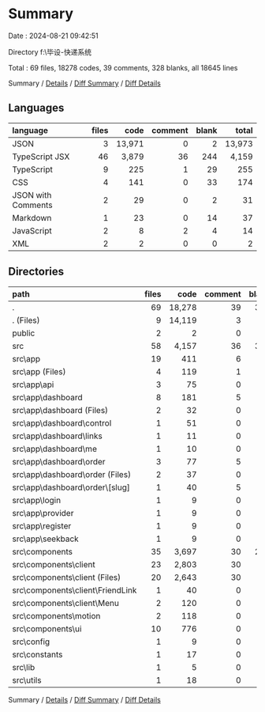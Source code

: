 # Summary

Date : 2024-08-21 09:42:51

Directory f:\\毕设-快递系统

Total : 69 files,  18278 codes, 39 comments, 328 blanks, all 18645 lines

Summary / [Details](details.md) / [Diff Summary](diff.md) / [Diff Details](diff-details.md)

## Languages
| language | files | code | comment | blank | total |
| :--- | ---: | ---: | ---: | ---: | ---: |
| JSON | 3 | 13,971 | 0 | 2 | 13,973 |
| TypeScript JSX | 46 | 3,879 | 36 | 244 | 4,159 |
| TypeScript | 9 | 225 | 1 | 29 | 255 |
| CSS | 4 | 141 | 0 | 33 | 174 |
| JSON with Comments | 2 | 29 | 0 | 2 | 31 |
| Markdown | 1 | 23 | 0 | 14 | 37 |
| JavaScript | 2 | 8 | 2 | 4 | 14 |
| XML | 2 | 2 | 0 | 0 | 2 |

## Directories
| path | files | code | comment | blank | total |
| :--- | ---: | ---: | ---: | ---: | ---: |
| . | 69 | 18,278 | 39 | 328 | 18,645 |
| . (Files) | 9 | 14,119 | 3 | 26 | 14,148 |
| public | 2 | 2 | 0 | 0 | 2 |
| src | 58 | 4,157 | 36 | 302 | 4,495 |
| src\\app | 19 | 411 | 6 | 82 | 499 |
| src\\app (Files) | 4 | 119 | 1 | 32 | 152 |
| src\\app\\api | 3 | 75 | 0 | 11 | 86 |
| src\\app\\dashboard | 8 | 181 | 5 | 27 | 213 |
| src\\app\\dashboard (Files) | 2 | 32 | 0 | 6 | 38 |
| src\\app\\dashboard\\control | 1 | 51 | 0 | 2 | 53 |
| src\\app\\dashboard\\links | 1 | 11 | 0 | 3 | 14 |
| src\\app\\dashboard\\me | 1 | 10 | 0 | 3 | 13 |
| src\\app\\dashboard\\order | 3 | 77 | 5 | 13 | 95 |
| src\\app\\dashboard\\order (Files) | 2 | 37 | 0 | 5 | 42 |
| src\\app\\dashboard\\order\\[slug] | 1 | 40 | 5 | 8 | 53 |
| src\\app\\login | 1 | 9 | 0 | 3 | 12 |
| src\\app\\provider | 1 | 9 | 0 | 5 | 14 |
| src\\app\\register | 1 | 9 | 0 | 2 | 11 |
| src\\app\\seekback | 1 | 9 | 0 | 2 | 11 |
| src\\components | 35 | 3,697 | 30 | 210 | 3,937 |
| src\\components\\client | 23 | 2,803 | 30 | 94 | 2,927 |
| src\\components\\client (Files) | 20 | 2,643 | 30 | 83 | 2,756 |
| src\\components\\client\\FriendLink | 1 | 40 | 0 | 5 | 45 |
| src\\components\\client\\Menu | 2 | 120 | 0 | 6 | 126 |
| src\\components\\motion | 2 | 118 | 0 | 23 | 141 |
| src\\components\\ui | 10 | 776 | 0 | 93 | 869 |
| src\\config | 1 | 9 | 0 | 1 | 10 |
| src\\constants | 1 | 17 | 0 | 5 | 22 |
| src\\lib | 1 | 5 | 0 | 2 | 7 |
| src\\utils | 1 | 18 | 0 | 2 | 20 |

Summary / [Details](details.md) / [Diff Summary](diff.md) / [Diff Details](diff-details.md)